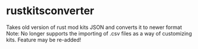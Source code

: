 # rustkitsconverter
Takes old version of rust mod kits JSON and converts it to newer format
Note: No longer supports the importing of .csv files as a way of customizing kits. Feature may be re-added!
